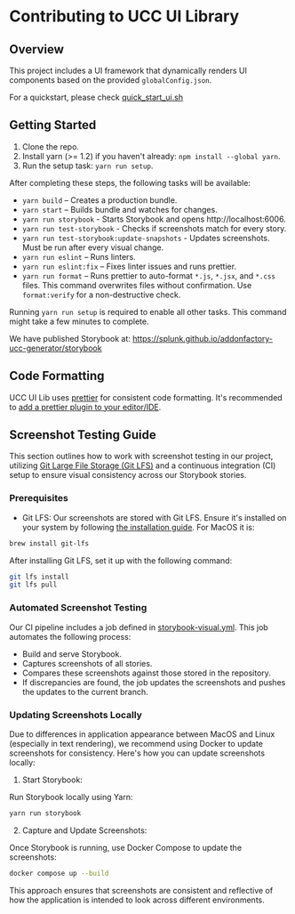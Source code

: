 # Contributing to UCC UI Library

## Overview

This project includes a UI framework that dynamically renders UI components based on the provided `globalConfig.json`.

For a quickstart, please check [quick_start_ui.sh](../scripts/quick_start_ui.sh)

## Getting Started

1. Clone the repo.
2. Install yarn (>= 1.2) if you haven't already: `npm install --global yarn`.
3. Run the setup task: `yarn run setup`.

After completing these steps, the following tasks will be available:

* `yarn build` – Creates a production bundle.
* `yarn start` – Builds bundle and watches for changes.
* `yarn run storybook` - Starts Storybook and opens http://localhost:6006.
* `yarn run test-storybook` - Checks if screenshots match for every story.
* `yarn run test-storybook:update-snapshots` - Updates screenshots. Must be run after every visual change.
* `yarn run eslint` – Runs linters.
* `yarn run eslint:fix` – Fixes linter issues and runs prettier.
* `yarn run format` – Runs prettier to auto-format `*.js`, `*.jsx`, and `*.css` files. This command overwrites files without confirmation. Use `format:verify` for a non-destructive check.

Running `yarn run setup` is required to enable all other tasks. This command might take a few minutes to complete.

We have published Storybook at: https://splunk.github.io/addonfactory-ucc-generator/storybook

## Code Formatting

UCC UI Lib uses [prettier](https://github.com/prettier/prettier) for consistent code formatting. It's recommended to [add a prettier plugin to your editor/IDE](https://github.com/prettier/prettier#editor-integration).

## Screenshot Testing Guide
This section outlines how to work with screenshot testing in our project, utilizing [Git Large File Storage (Git LFS)](https://git-lfs.com/) and a continuous integration (CI) setup to ensure visual consistency across our Storybook stories.

### Prerequisites
- Git LFS: Our screenshots are stored with Git LFS. Ensure it's installed on your system by following [the installation guide](https://github.com/git-lfs/git-lfs#installing). For MacOS it is:
```bash
brew install git-lfs
```

After installing Git LFS, set it up with the following command:
```bash
git lfs install
git lfs pull
```

### Automated Screenshot Testing
Our CI pipeline includes a job defined in [storybook-visual.yml](../.github/workflows/storybook-visual.yml). This job automates the following process:
- Build and serve Storybook.
- Captures screenshots of all stories.
- Compares these screenshots against those stored in the repository.
- If discrepancies are found, the job updates the screenshots and pushes the updates to the current branch.

### Updating Screenshots Locally
Due to differences in application appearance between MacOS and Linux (especially in text rendering), we recommend using Docker to update screenshots for consistency. Here's how you can update screenshots locally:

1. Start Storybook:

Run Storybook locally using Yarn:

```bash
yarn run storybook
```

2. Capture and Update Screenshots:

Once Storybook is running, use Docker Compose to update the screenshots:

```bash
docker compose up --build
```
This approach ensures that screenshots are consistent and reflective of how the application is intended to look across different environments.
